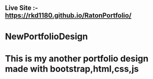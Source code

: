 ## Live Site :- https://rkd1180.github.io/RatonPortfolio/
# NewPortfolioDesign
# This is my another portfolio design made with bootstrap,html,css,js

